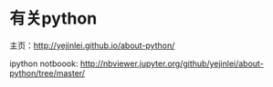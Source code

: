 # 有关python
主页：http://yejinlei.github.io/about-python/

ipython notboook: http://nbviewer.jupyter.org/github/yejinlei/about-python/tree/master/
